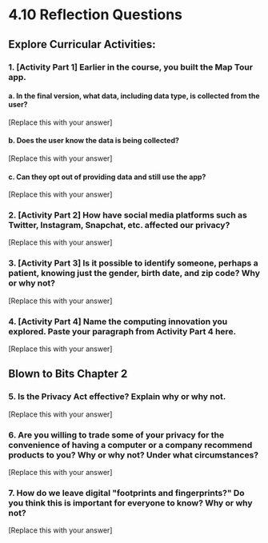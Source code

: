 # 4.10 Reflection Questions

## Explore Curricular Activities:

### 1. [Activity Part 1] Earlier in the course, you built the Map Tour app.
#### a. In the final version, what data, including data type, is collected from the user?

[Replace this with your answer]

#### b. Does the user know the data is being collected?

[Replace this with your answer]

#### c. Can they opt out of providing data and still use the app?

[Replace this with your answer]

### 2. [Activity Part 2] How have social media platforms such as Twitter, Instagram, Snapchat, etc. affected our privacy?

[Replace this with your answer]

### 3. [Activity Part 3] Is it possible to identify someone, perhaps a patient, knowing just the gender, birth date, and zip code? Why or why not?

[Replace this with your answer]

### 4. [Activity Part 4] Name the computing innovation you explored. Paste your paragraph from Activity Part 4 here.

[Replace this with your answer]

## Blown to Bits Chapter 2

### 5. Is the Privacy Act effective? Explain why or why not.

[Replace this with your answer]

### 6. Are you willing to trade some of your privacy for the convenience of having a computer or a company recommend products to you? Why or why not? Under what circumstances?

[Replace this with your answer]

### 7. How do we leave digital "footprints and fingerprints?" Do you think this is important for everyone to know? Why or why not?

[Replace this with your answer]
